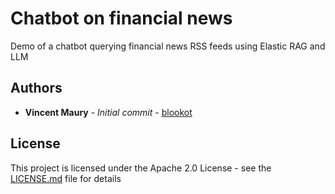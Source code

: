 # Chatbot on financial news
Demo of a chatbot querying financial news RSS feeds using Elastic RAG and LLM





## Authors

* **Vincent Maury** - *Initial commit* - [blookot](https://github.com/blookot)

## License

This project is licensed under the Apache 2.0 License - see the [LICENSE.md](LICENSE.md) file for details

